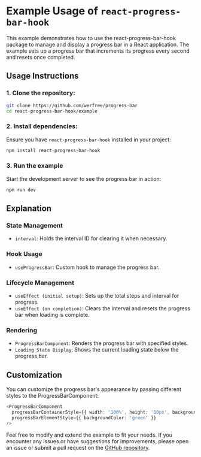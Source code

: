 # Example Usage of `react-progress-bar-hook`

This example demonstrates how to use the react-progress-bar-hook package to manage and display a progress bar in a React application. The example sets up a progress bar that increments its progress every second and resets once completed.

## Usage Instructions

### 1. Clone the repository:

```bash
git clone https://github.com/werfree/progress-bar
cd react-progress-bar-hook/example
```

### 2. Install dependencies:

Ensure you have `react-progress-bar-hook` installed in your project:

```bash
npm install react-progress-bar-hook
```

### 3. Run the example

Start the development server to see the progress bar in action:

```bash
npm run dev
```

## Explanation

### State Management

- `interval`: Holds the interval ID for clearing it when necessary.

### Hook Usage

- `useProgressBar`: Custom hook to manage the progress bar.

### Lifecycle Management

- `useEffect (initial setup)`: Sets up the total steps and interval for progress.
- `useEffect (on completion)`: Clears the interval and resets the progress bar when loading is complete.

### Rendering

- `ProgressBarComponent`: Renders the progress bar with specified styles.
- `Loading State Display`: Shows the current loading state below the progress bar.

## Customization

You can customize the progress bar's appearance by passing different styles to the ProgressBarComponent:

```typescript
<ProgressBarComponent
  progressBarContainerStyle={{ width: '100%', height: '10px', backgroundColor: 'lightgray' }}
  progressBarElementStyle={{ backgroundColor: 'green' }}
/>
```

Feel free to modify and extend the example to fit your needs. If you encounter any issues or have suggestions for improvements, please open an issue or submit a pull request on the [GitHub repository](https://github.com/werfree/progress-bar.githttps://github.com/werfree/progress-bar.git).
